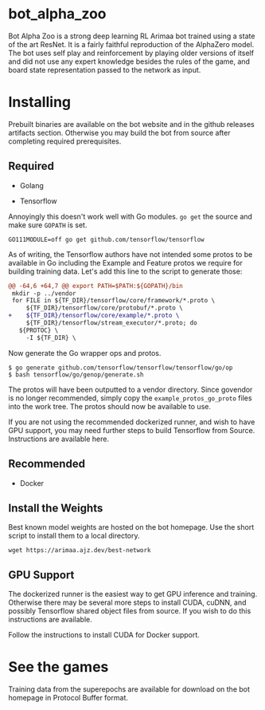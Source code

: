 # bot_alpha_zoo

Bot Alpha Zoo is a strong deep learning RL Arimaa bot trained using a state of the art ResNet. It is a fairly faithful reproduction of the AlphaZero model. The bot uses self play and reinforcement by playing older versions of itself and did not use any expert knowledge besides the rules of the game, and board state representation passed to the network as input.

# Installing

Prebuilt binaries are available on the bot website and in the github releases artifacts section. Otherwise you may build the bot from source after completing required prerequisites.

## Required

* Golang

* Tensorflow

Annoyingly this doesn't work well with Go modules. `go get` the source and make sure `GOPATH` is set.
 
```
GO111MODULE=off go get github.com/tensorflow/tensorflow
```

As of writing, the Tensorflow authors have not intended some protos to be available in Go including the Example and Feature protos we require for building training data. Let's add this line to the script to generate those:

```diff
@@ -64,6 +64,7 @@ export PATH=$PATH:${GOPATH}/bin
 mkdir -p ../vendor
 for FILE in ${TF_DIR}/tensorflow/core/framework/*.proto \
     ${TF_DIR}/tensorflow/core/protobuf/*.proto \
+    ${TF_DIR}/tensorflow/core/example/*.proto \
     ${TF_DIR}/tensorflow/stream_executor/*.proto; do
   ${PROTOC} \
     -I ${TF_DIR} \
```

Now generate the Go wrapper ops and protos. 

```
$ go generate github.com/tensorflow/tensorflow/tensorflow/go/op
$ bash tensorflow/go/genop/generate.sh
```

The protos will have been outputted to a vendor directory. Since govendor is no longer recommended, simply copy the `example_protos_go_proto` files into the work tree. The protos should now be available to use.

If you are not using the recommended dockerized runner, and wish to have GPU support, you may need further steps to build Tensorflow from Source. Instructions are available here.

## Recommended

* Docker

## Install the Weights

Best known model weights are hosted on the bot homepage. Use the short script to install them to a local directory.

```
wget https://arimaa.ajz.dev/best-network
```

## GPU Support

The dockerized runner is the easiest way to get GPU inference and training. Otherwise there may be several more steps to install CUDA, cuDNN, and possibly Tensorflow shared object files from source. If you wish to do this instructions are available.

Follow the instructions to install CUDA for Docker support.

# See the games

Training data from the superepochs are available for download on the bot homepage in Protocol Buffer format.